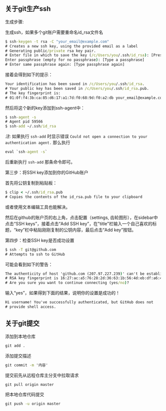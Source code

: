 
## 关于git生产ssh ##

生成步骤:

生成ssh，如果多个git账户需要重命名id_rsa文件名
``` cmd
$ ssh-keygen -t rsa -C "your_email@example.com"
# Creates a new ssh key, using the provided email as a label
# Generating public/private rsa key pair.
# Enter file in which to save the key (/c/Users/you/.ssh/id_rsa): [Press enter]
Enter passphrase (empty for no passphrase): [Type a passphrase]
# Enter same passphrase again: [Type passphrase again]
```

接着会得到如下的提示：
``` cmd
Your identification has been saved in /c/Users/you/.ssh/id_rsa.
# Your public key has been saved in /c/Users/you/.ssh/id_rsa.pub.
# The key fingerprint is:
# 01:0f:f4:3b:ca:85:d6:17:a1:7d:f0:68:9d:f0:a2:db your_email@example.com
```

然后将这个新的key添加到ssh-agent中：
``` cmd
$ ssh-agent -s
# Agent pid 59566
$ ssh-add ~/.ssh/id_rsa
```

*注*: 如果执行 ```ssh-add``` 时显示错误 ```Could not open a connection to your authentication agent.``` 那么执行
``` cmd
eval `ssh-agent -s`
```
后重新执行 ```ssh-add``` 那条命令即可。

第三步：将SSH key添加到你的GitHub账户

首先将公钥复制到粘贴板：
``` cmd
$ clip < ~/.ssh/id_rsa.pub
# Copies the contents of the id_rsa.pub file to your clipboard
```
或者使用文本编辑工具也能解决。

然后在github的账户页的右上角，点击配置（settings, 齿轮图形），在sidebar中点击“SSH keys”，接着点击“Add SSH key”，在"title"栏输入一个自己喜欢的标题，“key”栏中粘贴刚刚复制的公钥内容，最后点击“Add key”按钮。

第四步：检查SSH key是否成功设置
``` cmd
$ ssh -T git@github.com
# Attempts to ssh to GitHub
```
可能会看到如下的警告：
``` cmd
The authenticity of host 'github.com (207.97.227.239)' can't be established.
# RSA key fingerprint is 16:27:ac:a5:76:28:2d:36:63:1b:56:4d:eb:df:a6:48.
# Are you sure you want to continue connecting (yes/no)?
```
输入“yes”，如果得到下面的结果，说明你的设置是成功的！
``` cmd
Hi username! You've successfully authenticated, but GitHub does not
# provide shell access.
```

## 关于git提交 ##

添加到本地仓库
```cmd
git add .
```

添加提交描述
```cmd
git commit -m '内容'
```

提交前先从远程仓库主分支中拉取请求
```cmd
git pull origin master
```

把本地仓库代码提交
```cmd
git push -u origin master
```
